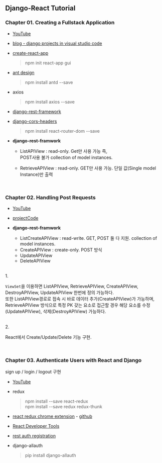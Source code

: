 ## Django-React Tutorial ##


### Chapter 01. Creating a Fullstack Application

- [YouTube](https://www.youtube.com/watch?v=uZgRbnIsgrA)
- [blog - django projects in visual studio code](https://automationpanda.com/2018/02/08/)
- [create-react-app](https://github.com/facebook/create-react-app)
  > npm init react-app gui
- [ant design](https://ant.design/)
  > npm install antd --save

- axios
  > npm install axios --save

- [django-rest-framework](https://www.django-rest-framework.org/)
- [django-cors-headers](https://github.com/ottoyiu/django-cors-headers)

   > npm install react-router-dom --save

- **django-rest-framwork**
  - ListAPIView : read-only. Get만 사용 가능 즉, <form> POST사용 불가 collection of model instances.
  - RetrieveAPIView : read-only. GET만 사용 가능. 단일 값(Single model Instance)만 출력


<br/>

### Chapter 02. Handling Post Requests

- [YouTube](https://www.youtube.com/watch?v=w-QJiQwlZzU)
- [projectCode](https://github.com/justdjango/DjReact)


- **django-rest-framwork**
  - ListCreateAPIView : read-write. GET, POST 둘 다 지원. collection of model instances.
  - CreateAPIView : create-only. POST 방식
  - UpdateAPIView
  - DeleteAPIView

<br/>
1.

`ViewSet`을 이용하면 ListAPIView, RetrieveAPIView, CreateAPIView, DestroyAPIView, UpdateAPIView 한번에 정의 가능하다.<br/>
또한 ListAPIView경로로 접속 시 바로 데이터 추가(CreateAPIView)가 가능하며, <br/>
RetrieveAPIView 방식으로 특정 PK 갖는 요소로 접근할 경우 해당 요소를 수정(UpdateAPIView), 삭제(DestroyAPIView) 가능하다.

<br/>
2.

React에서 Create/Update/Delete 기능 구현.

<br/>

### Chapter 03. Authenticate Users with React and Django

sign up / login / logout 구현

- [YouTube](https://www.youtube.com/watch?v=BxzO2M7QcZw)
- redux
  > npm install --save react-redux<br/>
  > npm install --save redux redux-thunk

- [react redux chrome extension](https://chrome.google.com/webstore/detail/redux-devtools/lmhkpmbekcpmknklioeibfkpmmfibljd/related)  - [github](https://github.com/zalmoxisus/redux-devtools-extension)
- [React Developer Tools](https://chrome.google.com/webstore/detail/react-developer-tools/fmkadmapgofadopljbjfkapdkoienihi)
- [rest auth registration](https://django-rest-auth.readthedocs.io/en/latest/installation.html)
- django-allauth
  > pip install django-allauth
